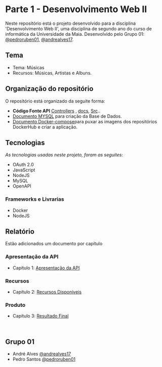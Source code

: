 # Parte 1 - Desenvolvimento Web II

Neste repositório está o projeto desenvolvido para a disciplina 'Desenvolvimento Web II', uma disciplina de segundo ano do curso de informática da Universidade da Maia. Desenvolvido pelo Grupo 01: [@pedroruben01](https://github.com/pedroruben01), [@andrealves17](https://github.com/AndreAlves17).

## Tema 
* Tema: Músicas
* Recursos: Músicas, Artistas e Albuns.

## Organização do repositório 
O repositório está organizado da seguite forma:
* **Código Fonte API**  [Controllers](controllers/) ,  [docs](docs/), [Src](src/)..
* [Documento MYSQL](db/) para criação da Base de Dados.
* [Documento Docker-compose](docker-compose.yml/)para puxar as imagens dos repositórios DockerHub e criar a aplicação.

## Tecnologias 

_As tecnologias usadas neste projeto, foram as seguites:_
* OAuth 2.0
* JavaScript
* NodeJS
* MySQL
* OpenAPI


### Frameworks e Livrarias 

* Docker
* NodeJS


## Relatório
Estão adicionados um documento por capítulo

### Apresentação da API
* Capítulo 1: [Apresentação da API](documentos_P1/c1.md)
### Recursos
* Capítulo 2: [Recursos Disponíveis](documentos_P1/c2.md)
### Produto
* Capítulo 3: [Resultado Final](documentos_P1/c3.md)

<br>

## Grupo 01
* André Alves [@andrealves17](https://github.com/AndreAlves17)
* Pedro Santos [@pedroruben01](https://github.com/pedroruben01)
